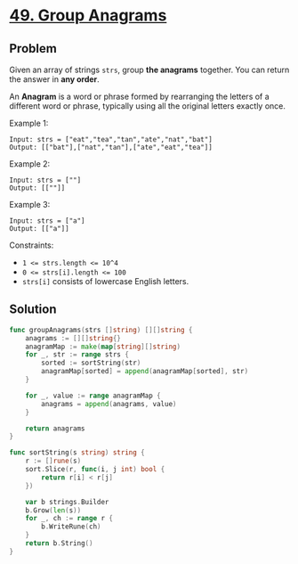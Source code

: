 # [49. Group Anagrams](https://leetcode.com/problems/group-anagrams/)

## Problem

Given an array of strings `strs`, group **the anagrams** together. You can return the answer in **any order**.

An **Anagram** is a word or phrase formed by rearranging the letters of a different word or phrase, typically using all the original letters exactly once.


Example 1:

```
Input: strs = ["eat","tea","tan","ate","nat","bat"]
Output: [["bat"],["nat","tan"],["ate","eat","tea"]]
```

Example 2:

```
Input: strs = [""]
Output: [[""]]
```

Example 3:

```
Input: strs = ["a"]
Output: [["a"]]
```

Constraints:

- `1 <= strs.length <= 10^4`
- `0 <= strs[i].length <= 100`
- `strs[i]` consists of lowercase English letters.

## Solution

```go
func groupAnagrams(strs []string) [][]string {
	anagrams := [][]string{}
	anagramMap := make(map[string][]string)
	for _, str := range strs {
		sorted := sortString(str)
		anagramMap[sorted] = append(anagramMap[sorted], str)
	}

	for _, value := range anagramMap {
		anagrams = append(anagrams, value)
	}

	return anagrams
}

func sortString(s string) string {
	r := []rune(s)
	sort.Slice(r, func(i, j int) bool {
		return r[i] < r[j]
	})

	var b strings.Builder
	b.Grow(len(s))
	for _, ch := range r {
		b.WriteRune(ch)
	}
	return b.String()
}
```